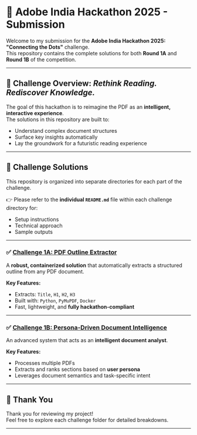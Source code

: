 # 🎯 Adobe India Hackathon 2025 - Submission

Welcome to my submission for the **Adobe India Hackathon 2025: "Connecting the Dots"** challenge.  
This repository contains the complete solutions for both **Round 1A** and **Round 1B** of the competition.

---

## 🧠 Challenge Overview: *Rethink Reading. Rediscover Knowledge.*

The goal of this hackathon is to reimagine the PDF as an **intelligent, interactive experience**.  
The solutions in this repository are built to:
- Understand complex document structures
- Surface key insights automatically
- Lay the groundwork for a futuristic reading experience

---

## 📂 Challenge Solutions

This repository is organized into separate directories for each part of the challenge.

👉 Please refer to the **individual `README.md`** file within each challenge directory for:
- Setup instructions
- Technical approach
- Sample outputs

---

### ✅ [Challenge 1A: PDF Outline Extractor](./Challenge_1a/)


A **robust, containerized solution** that automatically extracts a structured outline from any PDF document.

**Key Features:**
- Extracts: `Title`, `H1`, `H2`, `H3`
- Built with: `Python`, `PyMuPDF`, `Docker`
- Fast, lightweight, and **fully hackathon-compliant**

---

### ✅ [Challenge 1B: Persona-Driven Document Intelligence](./Challenge_1b/)

An advanced system that acts as an **intelligent document analyst**.

**Key Features:**
- Processes multiple PDFs
- Extracts and ranks sections based on **user persona**
- Leverages document semantics and task-specific intent

---

## 🙏 Thank You

Thank you for reviewing my project!  
Feel free to explore each challenge folder for detailed breakdowns.

---
